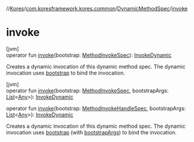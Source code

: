 //[Kores](../../../index.md)/[com.koresframework.kores.common](../index.md)/[DynamicMethodSpec](index.md)/[invoke](invoke.md)

# invoke

[jvm]\
operator fun [invoke](invoke.md)(bootstrap: [MethodInvokeSpec](../-method-invoke-spec/index.md)): [InvokeDynamic](../../com.koresframework.kores.base/-invoke-dynamic/index.md)

Creates a dynamic invocation of this dynamic method spec. The dynamic invocation uses [bootstrap](invoke.md) to bind the invocation.

[jvm]\
operator fun [invoke](invoke.md)(bootstrap: [MethodInvokeSpec](../-method-invoke-spec/index.md), bootstrapArgs: [List](https://kotlinlang.org/api/latest/jvm/stdlib/kotlin.collections/-list/index.html)<[Any](https://kotlinlang.org/api/latest/jvm/stdlib/kotlin/-any/index.html)>): [InvokeDynamic](../../com.koresframework.kores.base/-invoke-dynamic/index.md)

operator fun [invoke](invoke.md)(bootstrap: [MethodInvokeHandleSpec](../-method-invoke-handle-spec/index.md), bootstrapArgs: [List](https://kotlinlang.org/api/latest/jvm/stdlib/kotlin.collections/-list/index.html)<[Any](https://kotlinlang.org/api/latest/jvm/stdlib/kotlin/-any/index.html)>): [InvokeDynamic](../../com.koresframework.kores.base/-invoke-dynamic/index.md)

Creates a dynamic invocation of this dynamic method spec. The dynamic invocation uses [bootstrap](invoke.md) (with [bootstrapArgs](invoke.md)) to bind the invocation.
